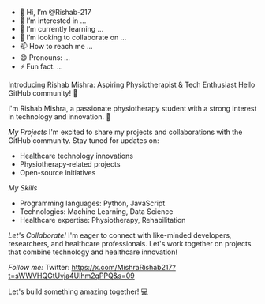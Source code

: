 - 👋 Hi, I’m @Rishab-217
- 👀 I’m interested in ...
- 🌱 I’m currently learning ...
- 💞️ I’m looking to collaborate on ...
- 📫 How to reach me ...
- 😄 Pronouns: ...
- ⚡ Fun fact: ...

<!---
Rishab-217/Rishab-217 is a ✨ special ✨ repository because its `README.md` (this file) appears on your GitHub profile.
You can click the Preview link to take a look at your changes.
--->
Introducing Rishab Mishra: Aspiring Physiotherapist & Tech Enthusiast
Hello GitHub community! 👋

I'm Rishab Mishra, a passionate physiotherapy student with a strong interest in technology and innovation. 🌟

*My Projects*
I'm excited to share my projects and collaborations with the GitHub community. Stay tuned for updates on:

- Healthcare technology innovations
- Physiotherapy-related projects
- Open-source initiatives

*My Skills*
- Programming languages: Python, JavaScript
- Technologies: Machine Learning, Data Science
- Healthcare expertise: Physiotherapy, Rehabilitation

*Let's Collaborate!*
I'm eager to connect with like-minded developers, researchers, and healthcare professionals. Let's work together on projects that combine technology and healthcare innovation!

*Follow me:*
Twitter: https://x.com/MishraRishab217?t=sWWVHQGtUvja4Ulhm2qPPQ&s=09

Let's build something amazing together! 💻
